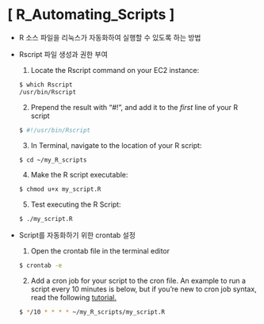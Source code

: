 # [ R_Automating_Scripts ]

- R 소스 파일을 리눅스가 자동화하여 실행할 수 있도록 하는 방법

- Rscript 파일 생성과 권한 부여

  1. Locate the Rscript command on your EC2 instance:

  ```bash
  $ which Rscript
  /usr/bin/Rscript
  ```

  2. Prepend the result with “#!”, and add it to the *first* line of your R script

  ```bash
  $ #!/usr/bin/Rscript
  ```

  3. In Terminal, navigate to the location of your R script:

  ```bash
  $ cd ~/my_R_scripts
  ```

  4. Make the R script executable:

  ```bash
  $ chmod u+x my_script.R
  ```

  5. Test executing the R Script:

  ```bash
  $ ./my_script.R
  ```

- Script를 자동화하기 위한 crontab 설정

  1. Open the crontab file in the terminal editor

  ```bash
  $ crontab -e
  ```

  2. Add a cron job for your script to the cron file. An example to run a script every 10 minutes is below, but if you’re new to cron job syntax, read the following [tutorial.](http://www.adminschoice.com/crontab-quick-reference)

  ```bash
  $ */10 * * * * ~/my_R_scripts/my_script.R
  ```